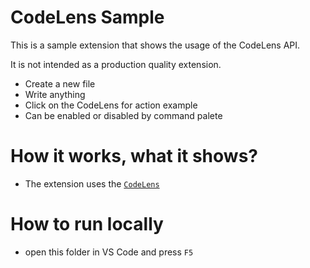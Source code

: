# CodeLens Sample

This is a sample extension that shows the usage of the CodeLens API.

It is not intended as a production quality extension.

- Create a new file
- Write anything
- Click on the CodeLens for action example
- Can be enabled or disabled by command palete

# How it works, what it shows?

- The extension uses the [`CodeLens`](https://code.visualstudio.com/docs/extensionAPI/vscode-api#CodeLens)

# How to run locally

* open this folder in VS Code and press `F5`